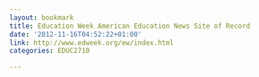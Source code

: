 ```yaml
---
layout: bookmark
title: Education Week American Education News Site of Record
date: '2012-11-16T04:52:22+01:00'
link: http://www.edweek.org/ew/index.html
categories: EDUC2710

---
```

